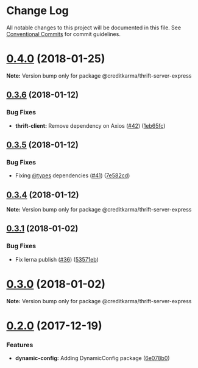 # Change Log

All notable changes to this project will be documented in this file.
See [Conventional Commits](https://conventionalcommits.org) for commit guidelines.

<a name="0.4.0"></a>
# [0.4.0](https://github.com/creditkarma/thrift-server/tree/master/packages/thrift-server-express/compare/v0.3.6...v0.4.0) (2018-01-25)




**Note:** Version bump only for package @creditkarma/thrift-server-express

<a name="0.3.6"></a>
## [0.3.6](https://github.com/creditkarma/thrift-server/tree/master/packages/thrift-server-express/compare/v0.3.5...v0.3.6) (2018-01-12)


### Bug Fixes

* **thrift-client:** Remove dependency on Axios ([#42](https://github.com/creditkarma/thrift-server/tree/master/packages/thrift-server-express/issues/42)) ([1eb65fc](https://github.com/creditkarma/thrift-server/tree/master/packages/thrift-server-express/commit/1eb65fc))




<a name="0.3.5"></a>
## [0.3.5](https://github.com/creditkarma/thrift-server/tree/master/packages/thrift-server-express/compare/v0.3.4...v0.3.5) (2018-01-12)


### Bug Fixes

* Fixing [@types](https://github.com/types) dependencies ([#41](https://github.com/creditkarma/thrift-server/tree/master/packages/thrift-server-express/issues/41)) ([7e582cd](https://github.com/creditkarma/thrift-server/tree/master/packages/thrift-server-express/commit/7e582cd))




<a name="0.3.4"></a>
## [0.3.4](https://github.com/creditkarma/thrift-server/tree/master/packages/thrift-server-express/compare/v0.3.3...v0.3.4) (2018-01-12)




**Note:** Version bump only for package @creditkarma/thrift-server-express

<a name="0.3.1"></a>
## [0.3.1](https://github.com/creditkarma/thrift-server/tree/master/packages/thrift-server-express/compare/v0.3.0...v0.3.1) (2018-01-02)


### Bug Fixes

* Fix lerna publish ([#36](https://github.com/creditkarma/thrift-server/tree/master/packages/thrift-server-express/issues/36)) ([53571eb](https://github.com/creditkarma/thrift-server/tree/master/packages/thrift-server-express/commit/53571eb))




<a name="0.3.0"></a>
# [0.3.0](https://github.com/creditkarma/thrift-server/tree/master/packages/thrift-server-express/compare/v0.2.0...v0.3.0) (2018-01-02)




**Note:** Version bump only for package @creditkarma/thrift-server-express

<a name="0.2.0"></a>
# [0.2.0](https://github.com/creditkarma/thrift-server/tree/master/packages/thrift-server-express/compare/v0.1.3...v0.2.0) (2017-12-19)


### Features

* **dynamic-config:** Adding DynamicConfig package ([6e078b0](https://github.com/creditkarma/thrift-server/tree/master/packages/thrift-server-express/commit/6e078b0))
